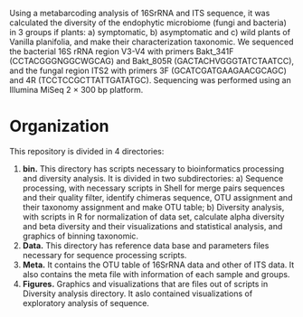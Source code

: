 Using a metabarcoding analysis of 16SrRNA and ITS sequence, it was calculated the diversity of the endophytic microbiome (fungi and bacteria) in 3 groups if plants: a) symptomatic, b) asymptomatic and c) wild plants of Vanilla planifolia, and make their characterization taxonomic. We sequenced the bacterial 16S rRNA region V3-V4 with primers Bakt_341F (CCTACGGGNGGCWGCAG) and Bakt_805R (GACTACHVGGGTATCTAATCC), and the fungal region ITS2 with primers 3F (GCATCGATGAAGAACGCAGC) and 4R (TCCTCCGCTTATTGATATGC). Sequencing was performed using an Illumina MiSeq 2 × 300 bp platform. 
# Organization
This repository is divided in 4 directories: 
1.	**bin.** This directory has scripts necessary to bioinformatics processing and diversity analysis. It is divided in two subdirectories: a) Sequence processing, with necessary scripts in Shell for merge pairs sequences and their quality filter, identify chimeras sequence, OTU assignment and their taxonomy assignment and make OTU table; b) Diversity analysis, with scripts in R for normalization of data set, calculate alpha diversity and beta diversity and their visualizations and statistical analysis, and graphics of binning taxonomic. 
2.	**Data.** This directory has reference data base and parameters files necessary for sequence processing scripts. 
3.	**Meta.** It contains the OTU table of 16SrRNA data and other of ITS data.  It also contains the meta file with information of each sample and groups. 
4.	**Figures.** Graphics and visualizations that are files out of scripts in Diversity analysis directory. It aslo contained visualizations of exploratory analysis of sequence.